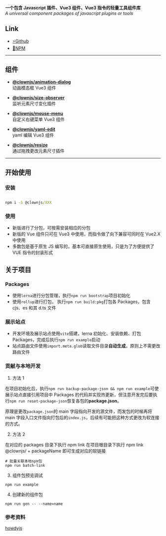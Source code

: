 **一个包含 Javascript 插件、Vue3 组件、Vue3 指令的轻量工具组件库**  
_A universal component packages of javascript plugins or tools_

## Link

- <a href="https://github.com/UniqueCrownClown/clownjs" target="_blank">⚡Github</a>
- <a href="https://www.npmjs.com/search?q=%40clownjs" target="_blank">💾NPM</a>

---

## 组件

- **[@clownjs/animation-dialog](https://uniquecrownclown.github.io/clownjs/#/animation-dialog)**  
  动画模态框 Vue3 组件

- **[@clownjs/size-observer](https://uniquecrownclown.github.io/clownjs/#/size-observer)**  
  监听元素尺寸变化插件

- **[@clownjs/mouse-menu](https://uniquecrownclown.github.io/clownjs/#/mouse-menu)**  
  自定义右键菜单 Vue3 组件

- **[@clownjs/yaml-edit](https://uniquecrownclown.github.io/clownjs/#/yaml-edit)**  
  yaml 编辑 Vue3 组件

- **[@clownjs/resize](https://uniquecrownclown.github.io/clownjs/#/resize)**  
  通过拖拽更改元素尺寸插件

---

## 开始使用

### 安装

```cmd

npm i -S @clownjs/XXX

```

### 使用

- 新版进行了分包，可按需安装相应的分包
- 新版的 Vue 组件只可在 Vue3 中使用，而指令做了向下兼容可同时在 Vue2.X 中使用
- 多数包是基于原生 JS 编写的，基本可直接原生使用，只是为了方便提供了 VUE 指令的封装形式

## 关于项目

### Packages

- 使用`lerna`进行分包管理，执行`npm run bootstrap`项目初始化
- 使用`rollup`进行打包， 执行`npm run build:pkg`打包各 Packages，包含 cjs、es 和其 d.ts 文件

### 展示站点

- 开发环境及展示站点使用`vite`搭建，lerna 初始化、安装依赖、打包 Packages，完成后执行`npm run example`启动
- 站点路由文件使用`import.meta.glob`读取文件目录**自动生成**，原则上不需更改路由文件

### 贡献与本地开发

1. 方法 1

在项目初始化后，执行`npm run backup-package-json && npm run example`可使展示站点直接引用项目中 Packages 的代码并实现热更新，但注意开发完后要执行`npm run reset-package-json`恢复各包的**package.json**。

原理是更改`package.json`的 main 字段指向开发的源文件，而发包的时候再将 main 字段入口文件指向打包后的`index.js`，后续有可能把这种方式更改为软连接的方式。

2. 方法 2

在对应的 packages 目录下执行 npm link
在项目根目录下执行 npm link @clownjs/ + packageName 即可生成对应的软链接

```shell
# 批量关联本地npm包
npm run batch-link
```

3. 组件包预览调试

```shell
npm run example
```

4. 创建新的组件包

```shell
npm run gen -- --name=name
```

### 参考资料

[howdyjs](https://github.com/leon-kfd/howdyjs)
